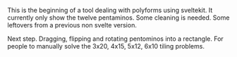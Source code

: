 This is the beginning of a tool dealing with
polyforms using sveltekit.
It currently only show the twelve pentaminos.
Some cleaning is needed. Some leftovers from a previous
non svelte version.

Next step. Dragging, flipping and rotating pentominos
into a rectangle. For people to manually solve
the 3x20, 4x15, 5x12, 6x10 tiling problems.